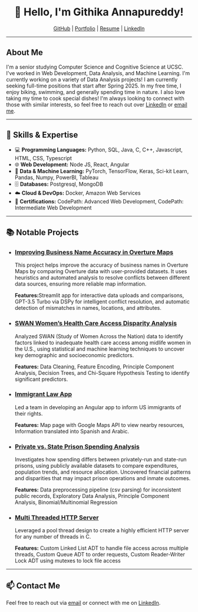 <!---
githika99/githika99 is a ✨ special ✨ repository because its `README.md` (this file) appears on your GitHub profile.
You can click the Preview link to take a look at your changes.
--->

<h1 align="center">👋 Hello, I'm Githika Annapureddy!</h1>

<p align="center">
  <a href="https://github.com/githika99">GitHub</a> |
  <a href="https://githika99.github.io/">Portfolio</a> |
  <a href="https://drive.google.com/file/d/16LeXTCpZhT2IMqEbFH2dufGQG0YzSXLd/view?usp=sharing">Resume</a> | 
  <a href="https://www.linkedin.com/in/githika99/">LinkedIn</a> 
</p>

---

<h2>About Me</h2>

<p>
  I'm a senior studying Computer Science and Cognitive Science at UCSC. I've worked in Web Development, Data Analysis, and Machine Learning. I'm currently working on a variety of Data Analysis projects! I am currently seeking full-time positions that start after Spring 2025. In my free time, I enjoy biking, swimming, and generally spending time in nature. I also love taking my time to cook special dishes! I'm always looking to connect with those with similar interests, so feel free to reach out over <a href="https://www.linkedin.com/in/githika99/">LinkedIn</a> or <a href="mailto:gannapur@ucsc.com">email me</a>.
</p>

---

<h2>🔧 Skills & Expertise</h2>

<ul>
  <li>💻 <strong>Programming Languages:</strong> Python, SQL, Java, C, C++, Javascript, HTML, CSS, Typescript</li>
  <li>🌐 <strong>Web Development:</strong> Node JS, React, Angular</li>
  <li>🤖 <strong>Data & Machine Learning:</strong> PyTorch, TensorFlow, Keras, Sci-kit Learn, Pandas, Numpy, PowerBI, Tableau</li>
  <li>🗄️ <strong>Databases:</strong> Postgresql, MongoDB</li>
  <li>☁️ <strong>Cloud & DevOps:</strong> Docker, Amazon Web Services</li>
  <li>📝 <strong>Certifications:</strong> CodePath: Advanced Web Development, CodePath: Intermediate Web Development</li>

</ul>

---

<h2>📚 Notable Projects</h2>

<ul>
  <li>
    <h3><a href="https://github.com/project-terraforma/Heuristics_to_Resolve_Conflicting_Attributes/tree/main">Improving Business Name Accuracy in Overture Maps</a></h3>
    <p>This project helps improve the accuracy of business names in Overture Maps by comparing Overture data with user-provided datasets. It uses heuristics and automated analysis to resolve conflicts between different data sources, ensuring more reliable map information.</p>
    <p><strong>Features:</strong>Streamlit app for interactive data uploads and comparisons, GPT-3.5 Turbo via DSPy for intelligent conflict resolution, and automatic detection of mismatches in names, locations, and attributes.</p>
  </li>
  <li>
    <h3><a href="https://github.com/githika99/data_mining">SWAN Women’s Health Care Access Disparity Analysis</a></h3>
    <p>Analyzed SWAN (Study of Women Across the Nation) data to identify factors linked to inadequate health care access among midlife women in the U.S., using statistical and machine learning techniques to uncover key demographic and socioeconomic predictors.</p>
    <p><strong>Features:</strong> Data Cleaning, Feature Encoding, Principle Component Analysis, Decision Trees, and Chi-Square Hypothesis Testing to identify significant predictors.</p>
  </li>
  <li>
    <h3><a href="https://github.com/audsostrom/gdsc-legal-app">Immigrant Law App</a></h3>
    <p>Led a team in developing an Angular app to inform US immigrants of their rights.</p>
    <p><strong>Features:</strong> Map page with Google Maps API to view nearby resources, Information translated into Spanish and Arabic.</p>
  </li>
  <li>
    <h3><a href="https://github.com/githika99/stat_project">Private vs. State Prison Spending Analysis</a></h3>
    <p>Investigates how spending differs between privately-run and state-run prisons, using publicly available datasets to compare expenditures, population trends, and resource allocation. Uncovered financial patterns and disparities that may impact prison operations and inmate outcomes.</p>
    <p><strong>Features:</strong> Data preprocessing pipeline (csv parsing) for inconsistent public records, Exploratory Data Analysis, Principle Component Analysis, Binomial/Multinomial Regression</p>
  </li>
 <li>
    <h3><a href="https://github.com/githika99/Systems/tree/main/MultiThreadedServer">Multi Threaded HTTP Server</a></h3>
    <p>Leveraged a pool thread design to create a highly efficient HTTP server for any number of threads in C.</p>
    <p><strong>Features:</strong> Custom Linked List ADT to handle file access across multiple threads, Custom Queue ADT to order requests, Custom Reader-Writer Lock ADT using mutexes to lock file access</p>
  </li>
</ul>

---

<h2>📫 Contact Me</h2>

<p>
  Feel free to reach out via <a href="mailto:gannapur@ucsc.com">email</a> or connect with me on <a href="https://www.linkedin.com/in/githika99/">LinkedIn</a>.
</p>

